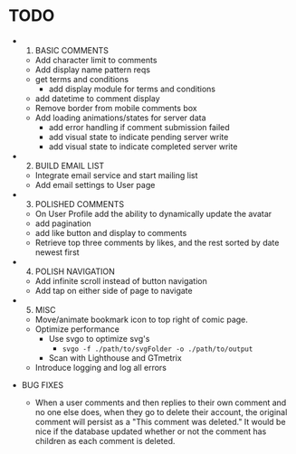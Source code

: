 # TODO

- 1. BASIC COMMENTS

  - Add character limit to comments
  - Add display name pattern reqs
  - get terms and conditions
    - add display module for terms and conditions
  - add datetime to comment display
  - Remove border from mobile comments box
  - Add loading animations/states for server data
    - add error handling if comment submission failed
    - add visual state to indicate pending server write
    - add visual state to indicate completed server write

- 2. BUILD EMAIL LIST

  - Integrate email service and start mailing list
  - Add email settings to User page

- 3. POLISHED COMMENTS

  - On User Profile add the ability to dynamically update the avatar
  - add pagination
  - add like button and display to comments
  - Retrieve top three comments by likes, and the rest sorted by date newest first

- 4. POLISH NAVIGATION

  - Add infinite scroll instead of button navigation
  - Add tap on either side of page to navigate

- 5. MISC

  - Move/animate bookmark icon to top right of comic page.
  - Optimize performance
    - Use svgo to optimize svg's
      - `svgo -f ./path/to/svgFolder -o ./path/to/output`
    - Scan with Lighthouse and GTmetrix
  - Introduce logging and log all errors

- BUG FIXES
  - When a user comments and then replies to their own comment and no one else does, when they go to delete their account, the original comment will persist as a "This comment was deleted." It would be nice if the database updated whether or not the comment has children as each comment is deleted.
